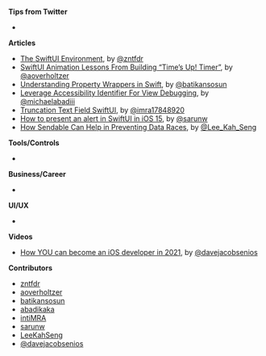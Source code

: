 **Tips from Twitter**

*

**Articles**

* [The SwiftUI Environment](https://www.fivestars.blog/articles/swiftui-environment-propagation/), by [@zntfdr](https://twitter.com/zntfdr)
* [SwiftUI Animation Lessons From Building “Time’s Up! Timer”](https://blog.overdesigned.net/posts/2021-09-29-swiftui-animation-tricks/), by [@aoverholtzer](https://twitter.com/aoverholtzer)
* [Understanding Property Wrappers in Swift](https://batikansosun.medium.com/understanding-property-wrappers-in-swift-267e3f22ea9b), by [@batikansosun](https://twitter.com/batikansosun)
* [Leverage Accessibility Identifier For View Debugging](https://michaelabadi.com/articles/debugging-with-accessibility-swiftui/), by [@michaelabadiii](https://twitter.com/michaelabadiii)
* [Truncation Text Field SwiftUI](https://www.linkedin.com/pulse/truncation-tex-field-swiftui-inti-albuquerque), by [@imra17848920](https://twitter.com/imra17848920)
* [How to present an alert in SwiftUI in iOS 15](https://sarunw.com/posts/how-to-present-alert-in-swiftui-ios15/), by [@sarunw](https://twitter.com/sarunw)
* [How Sendable Can Help in Preventing Data Races](https://swiftsenpai.com/swift/sendable-prevent-data-races/), by [@Lee_Kah_Seng](https://twitter.com/Lee_Kah_Seng)


**Tools/Controls**

* 

**Business/Career**

* 

**UI/UX**

* 

**Videos**

* [How YOU can become an iOS developer in 2021](https://youtu.be/KjeD3y7SevI), by [@davejacobsenios](https://twitter.com/davejacobseniOS)

**Contributors**

* [zntfdr](https://github.com/zntfdr)
* [aoverholtzer](https://github.com/aoverholtzer)
* [batikansosun](https://github.com/batikansosun)
* [abadikaka](https://github.com/abadikaka)
* [intiMRA](https://github.com/intiMRA)
* [sarunw](https://github.com/sarunw)
* [LeeKahSeng](https://github.com/LeeKahSeng)
* [@davejacobsenios](https://twitter.com/davejacobseniOS)
